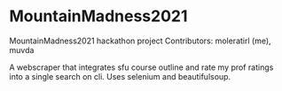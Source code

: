 # MountainMadness2021
MountainMadness2021 hackathon project
Contributors: moleratirl (me), muvda

A webscraper that integrates sfu course outline and rate my prof ratings into a single search on cli. Uses selenium and beautifulsoup.
